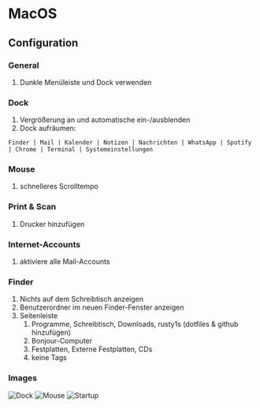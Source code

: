 # MacOS

## Configuration

### General

1. Dunkle Menüleiste und Dock verwenden

### Dock

1. Vergrößerung an und automatische ein-/ausblenden
1. Dock aufräumen:

```
Finder | Mail | Kalender | Notizen | Nachrichten | WhatsApp | Spotify | Chrome | Terminal | Systemeinstellungen
```

### Mouse

1. schnelleres Scrolltempo

### Print & Scan

1. Drucker hinzufügen

### Internet-Accounts

1. aktiviere alle Mail-Accounts

### Finder

1. Nichts auf dem Schreibtisch anzeigen
1. Benutzerordner im neuen Finder-Fenster anzeigen
1. Seitenleiste
   1. Programme, Schreibtisch, Downloads, rusty1s (dotfiles & github hinzufügen)
   1. Bonjour-Computer
   1. Festplatten, Externe Festplatten, CDs
   1. keine Tags

### Images

![Dock](https://user-images.githubusercontent.com/6945922/28742144-ebd575c0-7428-11e7-9c63-d09c421eea1e.png)
![Mouse](https://user-images.githubusercontent.com/6945922/28742148-f8478424-7428-11e7-8d61-f7019195ebb0.png)
![Startup](https://user-images.githubusercontent.com/6945922/28742149-fd1be35a-7428-11e7-823e-47513da457c1.png)
